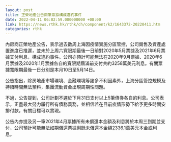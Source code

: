 ```yaml
---
layout: post
title: 正榮地產公告兩筆票據構成違約事件
date: 2022-04-11 06:02:59.000000000 +08:00
link: https://news.rthk.hk/rthk/ch/component/k2/1643372-20220411.htm
categories: rthk
---
```


內房商正榮地產公告，表示過去數周上海因疫情實施分區管控，公司銷售及資產處置進度已推遲，並未於上周六寬限期最後一日前對2020年5月票據及2021年6月票據支付利息，構成違約事件。公司亦預計可能無法在2020年9月票據、2020年6月票據及2020年1月票據各自的寬限期屆滿前支付共約3258萬美元利息。有關票據寬限期最後一日分別是本月10日至5月14日。

公告指出，除房地產市場環境、金融環境等諸多不利因素外，上海分區管控規模及持續時間無法預料，集團流動資金出現周期性問題。

不過，公告提到，公司計劃不遲於下月31日支付以上5筆債券各自的利息。公司表示，正盡最大努力履行所有債務義務，並相信若在目前疫情形勢下給予更多時間安排付款，有關目標可以實現。

公告內亦提及另一筆2021年4月票據所有未償還本金額及利息將於本周三到期並支付，公司預計可能無法如期償還票據剩餘未償還本金額2336.1萬美元本金或利息。
